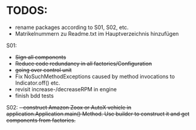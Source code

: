 # TODOS:

* rename packages according to S01, S02, etc.
* Matrikelnummern zu Readme.txt im Hauptverzeichnis hinzufügen

S01:

- ~~Sign all components~~
- ~~Reduce code redundancy in all factories/Configuration~~
- ~~going over control unit~~
- Fix NoSuchMethodExceptions caused by method invocations to Indicator.off() etc.
- revisit increase-/decreaseRPM in engine
- finish bdd tests

S02:
~~- construct Amazon Zoox or AutoX vehicle in application.Application.main() Method. Use builder to construct it and get
components from factories.~~

    
